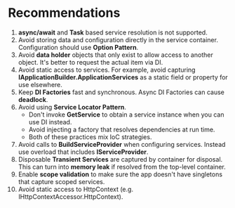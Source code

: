 # Recommendations
1. **async/await** and **Task** based service resolution is not supported.
2. Avoid storing data and configuration directly in the service container. Configuration should use **Option Pattern**.
3. Avoid **data holder** objects that only exist to allow access to another object. It's better to request the actual item via DI.
4. Avoid static access to services. For example, avoid capturing **IApplicationBuilder.ApplicationServices** as a static field or property for use elsewhere.
5. Keep **DI Factories** fast and synchronous. Async DI Factories can cause **deadlock**.
6. Avoid using **Service Locator Pattern**.
    - Don't invoke **GetService** to obtain a service instance when you can use DI instead.
    - Avoid injecting a factory that resolves dependencies at run time.
    - Both of these practices mix IoC strategies.
7. Avoid calls to **BuildServiceProvider** when configuring services. Instead use overload that includes **IServiceProvider**.
8. Disposable **Transient Services** are captured by container for disposal. This can turn into **memory leak** if resolved from the top-level container.
9. Enable **scope validation** to make sure the app doesn't have singletons that capture scoped services.
10. Avoid static access to HttpContext (e.g. IHttpContextAccessor.HttpContext).